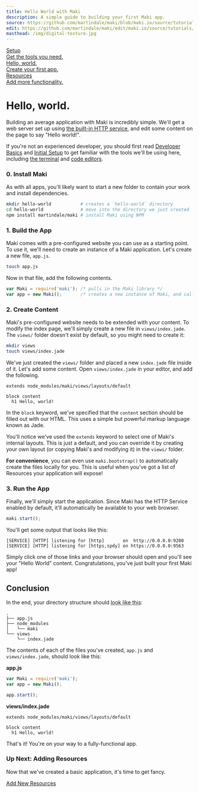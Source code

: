 ```yaml
---
title: Hello World with Maki
description: A simple guide to building your first Maki app.
source: https://github.com/martindale/maki/blob/maki.io/source/tutorials/hello-world.md
edit: https://github.com/martindale/maki/edit/maki.io/source/tutorials/hello-world.md
masthead: /img/digital-texture.jpg
---
```


<div class="ui top attached fluid three tablet stackable steps">
  <a class="step" href="/tutorials/initial-setup">
    <i class="plug icon"></i>
    <div class="content">
      <div class="title">Setup</div>
      <div class="description">Get the tools you need.</div>
    </div>
  </a>
  <a class="active step" href="/tutorials/hello-world">
    <i class="power icon"></i>
    <div class="content">
      <div class="title">Hello, world.</div>
      <div class="description">Create your first app.</div>
    </div>
  </a>
  <a class="step" href="/tutorials/adding-resources">
    <i class="settings icon"></i>
    <div class="content">
      <div class="title">Resources</div>
      <div class="description">Add more functionality.</div>
    </div>
  </a>
</div>

# Hello, world.

Building an average application with Maki is incredibly simple.  We'll get a web
server set up using [the built-in HTTP service](/docs/services#http), and edit
some content on the page to say "Hello world!".

If you're not an experienced developer, you should first read [Developer
Basics](/tutorials/developer-basics) and [Initial
Setup](/tutorials/initial-setup) to get familiar with the tools we'll be using
here, including [the terminal](/tutorials/developer-basics#terminal) and [code editors](/tutorials/developer-basics#code-editors).

### 0. Install Maki
As with all apps, you'll likely want to start a new folder to contain your work
and install dependencies.

```bash
mkdir hello-world           # creates a `hello-world` directory
cd hello-world              # move into the directory we just created
npm install martindale/maki # install Maki using NPM
```

### 1. Build the App
Maki comes with a pre-configured website you can use as a starting point.  To
use it, we'll need to create an instance of a Maki application.  Let's create a
new file, `app.js`.

```bash
touch app.js
```

Now in that file, add the following contents.

```javascript
var Maki = require('maki'); /* pulls in the Maki library */
var app = new Maki();       /* creates a new instance of Maki, and calls it "app" */
```

### 2. Create Content
Maki's pre-configured website needs to be extended with your content.  To modify
the index page, we'll simply create a new file in `views/index.jade`.  The
`views/` folder doesn't exist by default, so you might need to create it:

```bash
mkdir views
touch views/index.jade
```

We've just created the `views/` folder and placed a new `index.jade` file inside
of it.  Let's add some content.  Open `views/index.jade` in your editor, and add
the following.

```jade
extends node_modules/maki/views/layouts/default

block content
  h1 Hello, world!
```

In the `block` keyword, we've specified that the `content` section should be
filled out with our HTML.  This uses a simple but powerful markup language known
as Jade.

You'll notice we've used the `extends` keyword to select one of Maki's internal
layouts.  This is just a default, and you can override it by creating your own
layout (or copying Maki's and modifying it) in the `views/` folder.

**For convenience**, you can even use `maki.bootstrap()` to automatically create
the files locally for you.  This is useful when you've got a list of Resources
your application will expose!

### 3. Run the App
Finally, we'll simply start the application.  Since Maki has the HTTP Service
enabled by default, it'll automatically be available to your web browser.

```javascript
maki.start();
```

You'll get some output that looks like this:

```
[SERVICE] [HTTP] listening for [http]       on  http://0.0.0.0:9200
[SERVICE] [HTTP] listening for [https,spdy] on https://0.0.0.0:9563
```

Simply click one of those links and your browser should open and you'll see your
"Hello World" content.  Congratulations, you've just built your first Maki app!

## Conclusion
In the end, your directory structure should <abbr class="tooltipped" title="This illustration was generated by `tree -L 2`">look like this</abbr>:

```
.
├── app.js
├── node_modules
│   └── maki
└── views
    └── index.jade
```

The contents of each of the files you've created, `app.js` and `views/index.jade`, should look like this:


**app.js**
```javascript
var Maki = require('maki');
var app = new Maki();

app.start();
```

**views/index.jade**
```jade
extends node_modules/maki/views/layouts/default

block content
  h1 Hello, world!
```

That's it!  You're on your way to a fully-functional app.

<div class="ui fluid card">
  <div class="content">
    <h3 class="ui header"><strong>Up Next:</strong> Adding Resources</h3>
    <p>Now that we've created a basic application, it's time to get fancy.</p>
    <a href="/tutorials/adding-resources" class="ui fluid primary button">Add New Resources<i class="icon right chevron"></i></a>
  </div>
</div>
